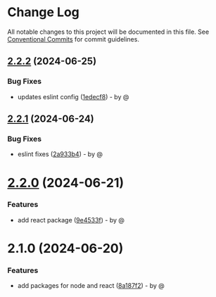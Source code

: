 # Change Log

All notable changes to this project will be documented in this file.
See [Conventional Commits](https://conventionalcommits.org) for commit guidelines.

## [2.2.2](https://github.com/RodrigoAngeloValentini/eslint-essentials/compare/@eslint-essentials/eslint-config-node-ts@2.2.1...@eslint-essentials/eslint-config-node-ts@2.2.2) (2024-06-25)

### Bug Fixes

* updates eslint config ([1edecf8](https://github.com/RodrigoAngeloValentini/eslint-essentials/commit/1edecf84717b3c61b3d7dd0bd529dd4ab6d135c9)) - by @

## [2.2.1](https://github.com/RodrigoAngeloValentini/eslint-essentials/compare/@eslint-essentials/eslint-config-node-ts@2.2.0...@eslint-essentials/eslint-config-node-ts@2.2.1) (2024-06-24)

### Bug Fixes

* eslint fixes ([2a933b4](https://github.com/RodrigoAngeloValentini/eslint-essentials/commit/2a933b4341bba7d844b24a25363eb34fe8296f57)) - by @

# [2.2.0](https://github.com/RodrigoAngeloValentini/eslint-essentials/compare/@eslint-essentials/eslint-config-node-ts@2.1.0...@eslint-essentials/eslint-config-node-ts@2.2.0) (2024-06-21)

### Features

* add react package ([9e4533f](https://github.com/RodrigoAngeloValentini/eslint-essentials/commit/9e4533f91b21271aabf7a4a57893ba094b194064)) - by @

# 2.1.0 (2024-06-20)

### Features

* add packages for node and react ([8a187f2](https://github.com/RodrigoAngeloValentini/eslint-essentials/commit/8a187f2ec5cb8888011bc655f6ff4839a2b173a8)) - by @
